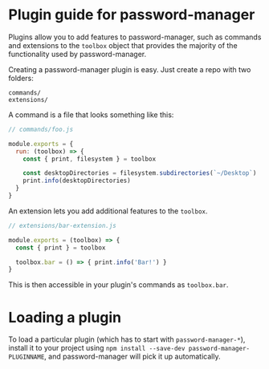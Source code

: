 # Plugin guide for password-manager

Plugins allow you to add features to password-manager, such as commands and
extensions to the `toolbox` object that provides the majority of the functionality
used by password-manager.

Creating a password-manager plugin is easy. Just create a repo with two folders:

```
commands/
extensions/
```

A command is a file that looks something like this:

```js
// commands/foo.js

module.exports = {
  run: (toolbox) => {
    const { print, filesystem } = toolbox

    const desktopDirectories = filesystem.subdirectories(`~/Desktop`)
    print.info(desktopDirectories)
  }
}
```

An extension lets you add additional features to the `toolbox`.

```js
// extensions/bar-extension.js

module.exports = (toolbox) => {
  const { print } = toolbox

  toolbox.bar = () => { print.info('Bar!') }
}
```

This is then accessible in your plugin's commands as `toolbox.bar`.

# Loading a plugin

To load a particular plugin (which has to start with `password-manager-*`),
install it to your project using `npm install --save-dev password-manager-PLUGINNAME`,
and password-manager will pick it up automatically.
